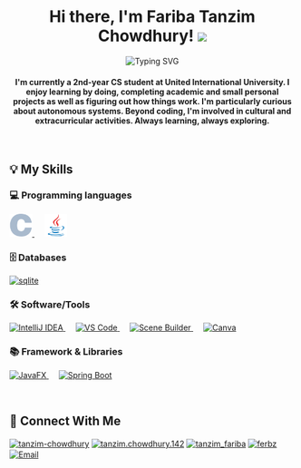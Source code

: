 <h1 align="center">Hi there, I'm Fariba Tanzim Chowdhury! <img src="https://media.giphy.com/media/hvRJCLFzcasrR4ia7z/giphy.gif" width="35"></h1>
<p align="center">

<p align="center">
  <img src="https://readme-typing-svg.herokuapp.com?font=Fira+Code&duration=4000&pause=1000&color=59F797&center=true&vCenter=true&width=435&lines=CS+Student;Exploration+%26+Autonomy+Enthusiast;Continuous+Learner" alt="Typing SVG" />
</p>

<h4 align="center">I'm currently a 2nd-year CS student at United International University. I enjoy learning by doing, completing academic and small personal projects as well as figuring out how things work. I'm particularly curious about autonomous systems. Beyond coding, I'm involved in cultural and extracurricular activities. Always learning, always exploring.</h4>
<br>

## 💡 My Skills

### 💻 Programming languages

<p align="left"> 
 <a href="https://www.cprogramming.com/" target="_blank" rel="noreferrer"> <img src="https://raw.githubusercontent.com/devicons/devicon/master/icons/c/c-original.svg" alt="c" width="40" height="40"/> </a>
  &emsp;
  <a href="https://www.java.com" target="_blank" rel="noreferrer"> <img src="https://raw.githubusercontent.com/devicons/devicon/master/icons/java/java-original.svg" alt="java" width="40" height="40"/> </a>
</p>

### 🗄️ Databases
<p align="left">
  <a href="https://www.sqlite.org/" target="_blank" rel="noreferrer"> <img src="https://www.vectorlogo.zone/logos/sqlite/sqlite-icon.svg" alt="sqlite" width="40" height="40"/> </a>
 </p>

### 🛠️ Software/Tools
<p align="left">
  <a href="https://www.jetbrains.com/idea/" target="_blank">
    <img alt="IntelliJ IDEA" src="https://img.shields.io/badge/IntelliJ-%23000000.svg?style=flat&logo=IntelliJ-IDEA&logoColor=white"/>
  </a>
  &emsp;
  <a href="https://code.visualstudio.com/" target="_blank">
    <img alt="VS Code" src="https://img.shields.io/badge/VS%20Code-%23007ACC.svg?style=flat&logo=Visual-Studio-Code&logoColor=white"/>
  </a>
  &emsp;
  <a href="https://gluonhq.com/products/scene-builder/" target="_blank">
    <img alt="Scene Builder" src="https://img.shields.io/badge/Scene%20Builder-%2300ADEF.svg?style=flat&logo=Java&logoColor=white"/>
  </a>
  &emsp;
  <a href="https://www.canva.com/" target="_blank">
    <img alt="Canva" src="https://img.shields.io/badge/Canva-%2300C4CC.svg?style=flat&logo=Canva&logoColor=white"/>
  </a>
</p>

### 📚 Framework & Libraries
<p align="left">
  <a href="https://openjfx.io/" target="_blank">
    <img alt="JavaFX" src="https://img.shields.io/badge/JavaFX-%2300696E.svg?style=flat&logo=Java&logoColor=white"/>
  </a>
  &emsp;
  <a href="https://spring.io/projects/spring-boot" target="_blank">
    <img alt="Spring Boot" src="https://img.shields.io/badge/Spring%20Boot-%236DB33F.svg?style=flat&logo=Spring-Boot&logoColor=white"/>
  </a>
</p>
&emsp;

## 📡 Connect With Me
<p align="left">
<a href="https://linkedin.com/in/tanzim-chowdhury" target="blank"><img align="center" src="https://raw.githubusercontent.com/rahuldkjain/github-profile-readme-generator/master/src/images/icons/Social/linked-in-alt.svg" alt="tanzim-chowdhury" height="30" width="40" /></a>
<a href="https://fb.com/tanzim.chowdhury.142" target="blank"><img align="center" src="https://raw.githubusercontent.com/rahuldkjain/github-profile-readme-generator/master/src/images/icons/Social/facebook.svg" alt="tanzim.chowdhury.142" height="30" width="40" /></a>
<a href="https://instagram.com/tanzim_fariba" target="blank"><img align="center" src="https://raw.githubusercontent.com/rahuldkjain/github-profile-readme-generator/master/src/images/icons/Social/instagram.svg" alt="tanzim_fariba" height="30" width="40" /></a>
<a href="https://codeforces.com/profile/ferbz" target="blank"><img align="center" src="https://raw.githubusercontent.com/rahuldkjain/github-profile-readme-generator/master/src/images/icons/Social/codeforces.svg" alt="ferbz" height="30" width="40" /></a>
<a href="mailto:tanzimfariba23@gmail.com" target="_blank">
  <img align="center" src="https://upload.wikimedia.org/wikipedia/commons/4/4e/Gmail_Icon.png" 
       alt="Email" height="30" width="40" />
</a>

</p>
&emsp;
<!--<p><img align="left" src="https://github-readme-stats.vercel.app/api/top-langs?username=tanzimfariba&show_color=black&icons=true&locale=en&layout=compact" alt="tanzimfariba" /></p>

<p>&nbsp;<img align="center" src="https://github-readme-stats.vercel.app/api?username=tanzimfariba&show_icons=true&locale=en" alt="tanzimfariba" /></p>
